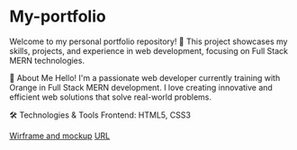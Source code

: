 # My-portfolio
Welcome to my personal portfolio repository! 🚀 This project showcases my skills, projects, and experience in web development, focusing on Full Stack MERN technologies.

📂 About Me
Hello! I'm a passionate web developer currently training with Orange in Full Stack MERN development. I love creating innovative and efficient web solutions that solve real-world problems.

🛠️ Technologies & Tools
Frontend: HTML5, CSS3

[Wirframe and mockup](https://www.figma.com/design/wFq9j9Dm3bgmN06Nqe2Wll/Portfolio?node-id=0-1&t=jKhqfrFVJbLJ5VB9-1)
[URL](https://ranasalameh-63.github.io/My-portfolio/)

